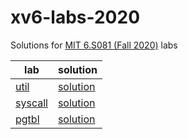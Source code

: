 # xv6-labs-2020

Solutions for [MIT 6.S081 (Fall 2020)](https://pdos.csail.mit.edu/6.S081/2020/index.html) labs

|lab|solution|
|-|-|
|[util](https://pdos.csail.mit.edu/6.S081/2020/labs/util.html)|[solution](https://h0meb0dy.tistory.com/entry/MIT-6S081-Fall-2020-Lab-Xv6-and-Unix-utilities)|
|[syscall](https://pdos.csail.mit.edu/6.S081/2020/labs/syscall.html)|[solution](https://h0meb0dy.tistory.com/entry/MIT-6S081-Fall-2020-Lab-system-calls)|
|[pgtbl](https://pdos.csail.mit.edu/6.S081/2020/labs/pgtbl.html)|[solution](https://h0meb0dy.tistory.com/entry/MIT-6S081-Fall-2020-Lab-page-tables)|

